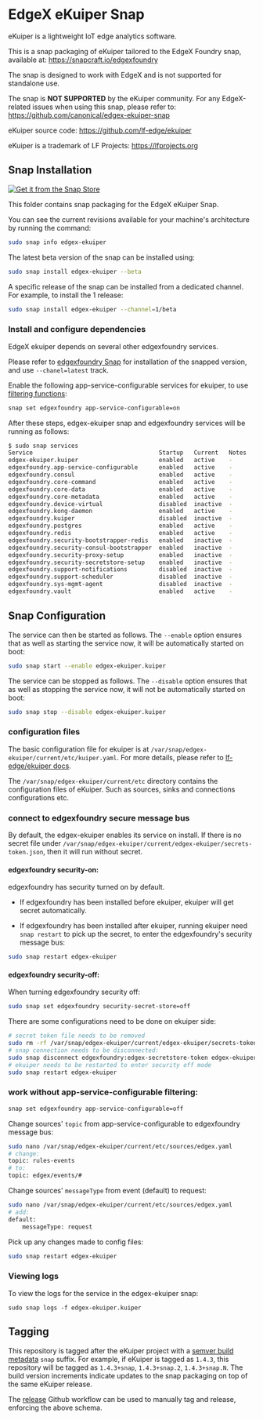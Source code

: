 # EdgeX eKuiper Snap

eKuiper is a lightweight IoT edge analytics software.

This is a snap packaging of eKuiper tailored to the EdgeX Foundry snap,
available at: https://snapcraft.io/edgexfoundry

The snap is designed to work with EdgeX and is not supported 
for standalone use.

The snap is **NOT SUPPORTED** by the eKuiper community.
For any EdgeX-related issues when using this snap, please refer to:
https://github.com/canonical/edgex-ekuiper-snap

eKuiper source code: https://github.com/lf-edge/ekuiper

eKuiper is a trademark of LF Projects: https://lfprojects.org

## Snap Installation
[![Get it from the Snap Store](https://snapcraft.io/static/images/badges/en/snap-store-white.svg)](https://snapcraft.io/edgex-ekuiper)

This folder contains snap packaging for the EdgeX eKuiper Snap.

You can see the current revisions available for your machine's architecture by running the command:
```bash
sudo snap info edgex-ekuiper
```
The latest beta version of the snap can be installed using:
```bash
sudo snap install edgex-ekuiper --beta
```
A specific release of the snap can be installed from a dedicated channel. For example, to install the 1 release:
```bash
sudo snap install edgex-ekuiper --channel=1/beta
```
### Install and configure dependencies
EdgeX ekuiper depends on several other edgexfoundry services.

Please refer to [edgexfoundry Snap](https://github.com/edgexfoundry/edgex-go/blob/main/snap/README.md) for installation of the snapped version, 
and use `--chanel=latest` track.

Enable the following app-service-configurable services for ekuiper, to use [filtering functions](https://docs.edgexfoundry.org/2.2/microservices/application/AppServiceConfigurable):
```bash
snap set edgexfoundry app-service-configurable=on
```

After these steps, edgex-ekuiper snap and edgexfoundry services will be running as follows:
```bash
$ sudo snap services
Service                                    Startup   Current   Notes
edgex-ekuiper.kuiper                       enabled   active    -
edgexfoundry.app-service-configurable      enabled   active    -
edgexfoundry.consul                        enabled   active    -
edgexfoundry.core-command                  enabled   active    -
edgexfoundry.core-data                     enabled   active    -
edgexfoundry.core-metadata                 enabled   active    -
edgexfoundry.device-virtual                disabled  inactive  -
edgexfoundry.kong-daemon                   enabled   active    -
edgexfoundry.kuiper                        disabled  inactive  -
edgexfoundry.postgres                      enabled   active    -
edgexfoundry.redis                         enabled   active    -
edgexfoundry.security-bootstrapper-redis   enabled   inactive  -
edgexfoundry.security-consul-bootstrapper  enabled   inactive  -
edgexfoundry.security-proxy-setup          enabled   inactive  -
edgexfoundry.security-secretstore-setup    enabled   inactive  -
edgexfoundry.support-notifications         disabled  inactive  -
edgexfoundry.support-scheduler             disabled  inactive  -
edgexfoundry.sys-mgmt-agent                disabled  inactive  -
edgexfoundry.vault                         enabled   active    -
```
## Snap Configuration
The service can then be started as follows. 
The `--enable` option ensures that as well as starting the service now, 
it will be automatically started on boot:
```bash
sudo snap start --enable edgex-ekuiper.kuiper
```
The service can be stopped as follows. The `--disable` option
ensures that as well as stopping the service now, it will not be automatically started on boot:
```bash
sudo snap stop --disable edgex-ekuiper.kuiper
```
### configuration files
The basic configuration file for ekuiper is at `/var/snap/edgex-ekuiper/current/etc/kuiper.yaml`. 
For more details, please refer to [lf-edge/ekuiper docs](https://github.com/lf-edge/ekuiper/blob/master/docs/en_US/operation/config/configuration_file.md).

The `/var/snap/edgex-ekuiper/current/etc` directory contains the configuration files of eKuiper. 
Such as sources, sinks and connections configurations etc. 
### connect to edgexfoundry secure message bus
By default, the edgex-ekuiper enables its service on install. 
If there is no secret file under `/var/snap/edgex-ekuiper/current/edgex-ekuiper/secrets-token.json`, 
then it will run without secret. 
#### edgexfoundry security-on:
edgexfoundry has security turned on by default.

- If edgexfoundry has been installed before ekuiper, ekuiper will get secret automatically.

- If edgexfoundry has been installed after ekuiper, running ekuiper need `snap restart` to pick up the secret, 
to enter the edgexfoundry's security message bus:
```bash
sudo snap restart edgex-ekuiper
```
#### edgexfoundry security-off:
When turning edgexfoundry security off: 
```bash
sudo snap set edgexfoundry security-secret-store=off
```
There are some configurations need to be done on ekuiper side:
```bash
# secret token file needs to be removed
sudo rm -rf /var/snap/edgex-ekuiper/current/edgex-ekuiper/secrets-token.json
# snap connection needs to be disconnected:
sudo snap disconnect edgexfoundry:edgex-secretstore-token edgex-ekuiper:edgex-secretstore-token
# ekuiper needs to be restarted to enter security off mode
sudo snap restart edgex-ekuiper
```
### work without app-service-configurable filtering:
```bash
snap set edgexfoundry app-service-configurable=off
```
Change sources' `topic` from app-service-configurable to edgexfoundry message bus:
```bash
sudo nano /var/snap/edgex-ekuiper/current/etc/sources/edgex.yaml
# change: 
topic: rules-events
# to:
topic: edgex/events/#
```
Change sources' `messageType` from event (default) to request:
```bash
sudo nano /var/snap/edgex-ekuiper/current/etc/sources/edgex.yaml
# add:
default:
	messageType: request
```
Pick up any changes made to config files:
```bash
sudo snap restart edgex-ekuiper
```
### Viewing logs
To view the logs for the service in the edgex-ekuiper snap:
```
sudo snap logs -f edgex-ekuiper.kuiper
```
## Tagging
This repository is tagged after the eKuiper project with a [semver build metadata](https://semver.org/#spec-item-10) `snap` suffix.
For example, if eKuiper is tagged as `1.4.3`, this repository will be tagged as `1.4.3+snap`, `1.4.3+snap.2`, `1.4.3+snap.N`. The build version increments indicate updates to the snap packaging on top of the same eKuiper release.

The [release](https://github.com/canonical/edgex-ekuiper-snap/actions/workflows/release.yml) Github workflow can be used to manually tag and release, enforcing the above schema.
